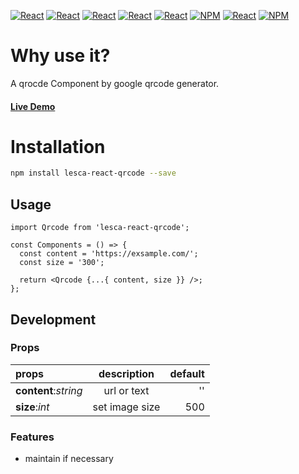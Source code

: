 [![React](https://img.shields.io/badge/-ReactJs-61DAFB?style=for-the-badge&logo=react&logoColor=white)](https://zh-hant.reactjs.org/)
[![React](https://img.shields.io/badge/Less-1d365d?style=for-the-badge&logo=less&logoColor=white)](https://lesscss.org/)
[![React](https://img.shields.io/badge/Typescript-4277c0?style=for-the-badge&logo=typescript&logoColor=white)](https://www.typescriptlang.org/)
[![React](https://img.shields.io/badge/HTML5-E34F26?style=for-the-badge&logo=html5&logoColor=white)](https://www.w3schools.com/html/)
[![React](https://img.shields.io/badge/-CSS3-1572B6?style=for-the-badge&logo=css3&logoColor=white)](https://www.w3schools.com/css/)
[![NPM](https://img.shields.io/badge/NPM-ba443f?style=for-the-badge&logo=npm&logoColor=white)](https://www.npmjs.com/)
[![React](https://img.shields.io/badge/Node.js-43853D?style=for-the-badge&logo=node.js&logoColor=white)](https://nodejs.org/en/)
[![NPM](https://img.shields.io/badge/DEV-Jameshsu1125-9cf?style=for-the-badge)](https://www.npmjs.com/~jameshsu1125)

# Why use it?

A qrocde Component by google qrcode generator.

#### [Live Demo](https://jameshsu1125.github.io/lesca-react-qrcode/)

# Installation

```sh
npm install lesca-react-qrcode --save
```

## Usage

```JSX
import Qrcode from 'lesca-react-qrcode';

const Components = () => {
  const content = 'https://exsample.com/';
  const size = '300';

  return <Qrcode {...{ content, size }} />;
};
```

## Development

### Props

| props                |  description   | default |
| :------------------- | :------------: | ------: |
| **content**:_string_ |  url or text   |      '' |
| **size**:_int_       | set image size |     500 |

### Features

- maintain if necessary
